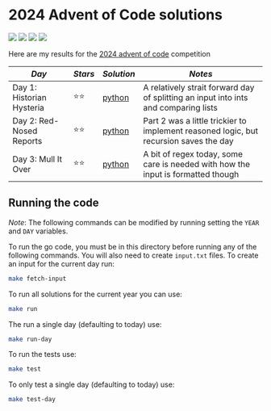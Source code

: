 # 2024 Advent of Code solutions

![](https://img.shields.io/badge/tests%20passed%20🐍-6/6-success)
![](https://img.shields.io/badge/day%20📅-3-blue)
![](https://img.shields.io/badge/stars%20⭐-6-yellow)
![](https://img.shields.io/badge/days%20completed-3-red)

Here are my results for the [2024 advent of code](https://adventofcode.com/2024) competition

| _Day_                     | _Stars_ | _Solution_       | _Notes_                                                                               |
| ------------------------- | ------- | ---------------- | ------------------------------------------------------------------------------------- |
| Day 1: Historian Hysteria | ⭐⭐    | [python](day01/) | A relatively strait forward day of splitting an input into ints and comparing lists   |
| Day 2: Red-Nosed Reports  | ⭐⭐    | [python](day02/) | Part 2 was a little trickier to implement reasoned logic, but recursion saves the day |
| Day 3: Mull It Over       | ⭐⭐    | [python](day03/) | A bit of regex today, some care is needed with how the input is formatted though      |

## Running the code

_Note_: The following commands can be modified by running setting the `YEAR` and `DAY` variables.

To run the go code, you must be in this directory before running any of the following commands. You will also need to create `input.txt` files. To create an input for the current day run:

```bash
make fetch-input
```

To run all solutions for the current year you can use:

```bash
make run
```

The run a single day (defaulting to today) use:

```bash
make run-day
```

To run the tests use:

```bash
make test
```

To only test a single day (defaulting to today) use:

```bash
make test-day
```
